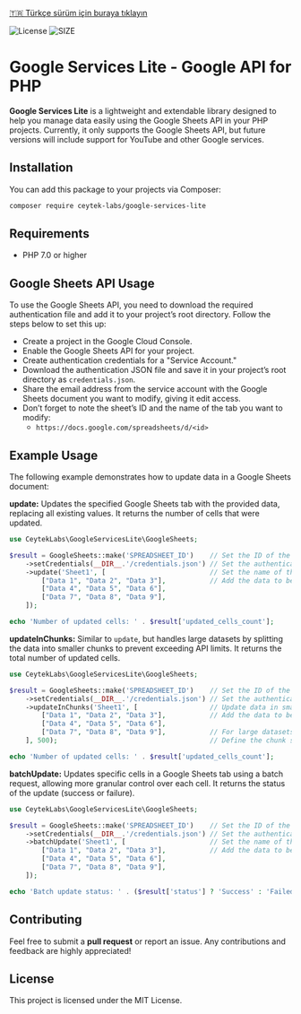 [🇹🇷 Türkçe sürüm için buraya tıklayın](README.tr.md)

![License](https://img.shields.io/github/license/ceytek-labs/google-services-lite)
![SIZE](https://img.shields.io/github/repo-size/ceytek-labs/google-services-lite?label=size)

# Google Services Lite - Google API for PHP

**Google Services Lite** is a lightweight and extendable library designed to help you manage data easily using the Google Sheets API in your PHP projects. Currently, it only supports the Google Sheets API, but future versions will include support for YouTube and other Google services.

## Installation

You can add this package to your projects via Composer:

```bash
composer require ceytek-labs/google-services-lite
```

## Requirements

- PHP 7.0 or higher

## Google Sheets API Usage

To use the Google Sheets API, you need to download the required authentication file and add it to your project’s root directory. Follow the steps below to set this up:

- Create a project in the Google Cloud Console.
- Enable the Google Sheets API for your project.
- Create authentication credentials for a "Service Account."
- Download the authentication JSON file and save it in your project’s root directory as `credentials.json`.
- Share the email address from the service account with the Google Sheets document you want to modify, giving it edit access.
- Don’t forget to note the sheet’s ID and the name of the tab you want to modify:
    - `https://docs.google.com/spreadsheets/d/<id>`

## Example Usage

The following example demonstrates how to update data in a Google Sheets document:

**update:** Updates the specified Google Sheets tab with the provided data, replacing all existing values. It returns the number of cells that were updated.

```php
use CeytekLabs\GoogleServicesLite\GoogleSheets;

$result = GoogleSheets::make('SPREADSHEET_ID')    // Set the ID of the Google Sheets document
    ->setCredentials(__DIR__.'/credentials.json') // Set the authentication file
    ->update('Sheet1', [                          // Set the name of the tab where data will be updated
        ["Data 1", "Data 2", "Data 3"],           // Add the data to be updated
        ["Data 4", "Data 5", "Data 6"],
        ["Data 7", "Data 8", "Data 9"],
    ]);

echo 'Number of updated cells: ' . $result['updated_cells_count'];
```

**updateInChunks:** Similar to `update`, but handles large datasets by splitting the data into smaller chunks to prevent exceeding API limits. It returns the total number of updated cells.

```php
use CeytekLabs\GoogleServicesLite\GoogleSheets;

$result = GoogleSheets::make('SPREADSHEET_ID')    // Set the ID of the Google Sheets document
    ->setCredentials(__DIR__.'/credentials.json') // Set the authentication file
    ->updateInChunks('Sheet1', [                  // Update data in smaller chunks
        ["Data 1", "Data 2", "Data 3"],           // Add the data to be updated
        ["Data 4", "Data 5", "Data 6"],
        ["Data 7", "Data 8", "Data 9"],           // For large datasets, the data will be split into chunks
    ], 500);                                      // Define the chunk size (e.g., 500 rows)

echo 'Number of updated cells: ' . $result['updated_cells_count'];
```

**batchUpdate:** Updates specific cells in a Google Sheets tab using a batch request, allowing more granular control over each cell. It returns the status of the update (success or failure).

```php
use CeytekLabs\GoogleServicesLite\GoogleSheets;

$result = GoogleSheets::make('SPREADSHEET_ID')    // Set the ID of the Google Sheets document
    ->setCredentials(__DIR__.'/credentials.json') // Set the authentication file
    ->batchUpdate('Sheet1', [                     // Set the name of the tab where data will be updated
        ["Data 1", "Data 2", "Data 3"],           // Add the data to be updated
        ["Data 4", "Data 5", "Data 6"],
        ["Data 7", "Data 8", "Data 9"],
    ]);

echo 'Batch update status: ' . ($result['status'] ? 'Success' : 'Failed');
```

## Contributing

Feel free to submit a **pull request** or report an issue. Any contributions and feedback are highly appreciated!

## License

This project is licensed under the MIT License.
